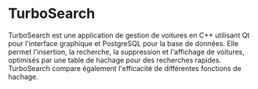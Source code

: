 # TurboSearch
 TurboSearch est une application de gestion de voitures en C++ utilisant Qt pour l'interface graphique et PostgreSQL pour la base de données. Elle permet l'insertion, la recherche, la suppression et l'affichage de voitures, optimisés par une table de hachage pour des recherches rapides. TurboSearch compare également l'efficacité de différentes fonctions de hachage.
